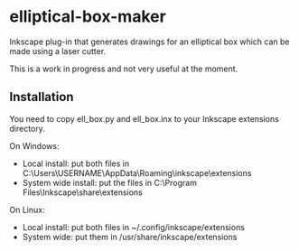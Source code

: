 elliptical-box-maker
====================

Inkscape plug-in that generates drawings for an elliptical box which can be made using a laser cutter.

This is a work in progress and not very useful at the moment.

Installation
------------
You need to copy ell_box.py and ell_box.inx to your Inkscape extensions directory.

On Windows:
* Local install: put both files in C:\Users\USERNAME\AppData\Roaming\inkscape\extensions
* System wide install: put the files in C:\Program Files\Inkscape\share\extensions

On Linux:
* Local install: put both files in ~/.config/inkscape/extensions
* System wide: put them in /usr/share/inkscape/extensions
